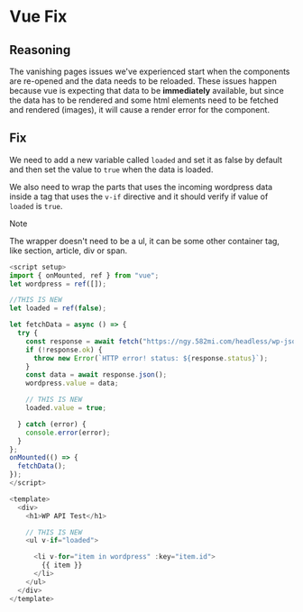 # Vue Fix

## Reasoning

The vanishing pages issues we've experienced start when the components are re-opened and the data needs to be reloaded. These issues happen because vue is expecting that data to be **immediately** available, but since the data has to be rendered and some html elements need to be fetched and rendered (images), it will cause a render error for the component.

## Fix

We need to add a new variable called `loaded` and set it as false by default and then set the value to `true` when the data is loaded.

We also need to wrap the parts that uses the incoming wordpress data inside a tag that uses the `v-if` directive and it should verify if value of `loaded` is `true`.

> [!NOTE]
> The wrapper doesn't need to be a ul, it can be some other container tag, like section, article, div or span.

```js
<script setup>
import { onMounted, ref } from "vue";
let wordpress = ref([]);

//THIS IS NEW
let loaded = ref(false);

let fetchData = async () => {
  try {
    const response = await fetch("https://ngy.582mi.com/headless/wp-json/wp/v2/posts");
    if (!response.ok) {
      throw new Error(`HTTP error! status: ${response.status}`);
    }
    const data = await response.json();
    wordpress.value = data;

    // THIS IS NEW
    loaded.value = true;

  } catch (error) {
    console.error(error);
  }
};
onMounted(() => {
  fetchData();
});
</script>

<template>
  <div>
    <h1>WP API Test</h1>

    // THIS IS NEW
    <ul v-if="loaded">

      <li v-for="item in wordpress" :key="item.id">
        {{ item }}
      </li>
    </ul>
  </div>
</template>
```